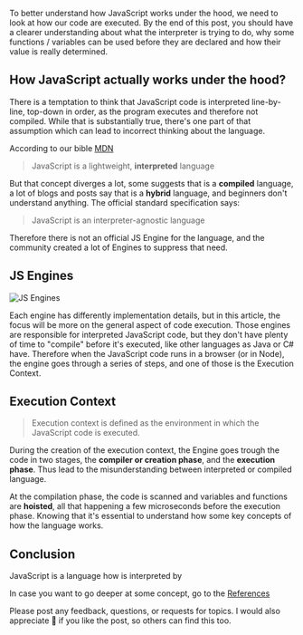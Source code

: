 To better understand how JavaScript works under the hood, we need to look at how our code are executed. By the end of this post, you should have a clearer understanding about what the interpreter is trying to do, why some functions / variables can be used before they are declared and how their value is really determined.

## How JavaScript actually works under the hood?

There is a temptation to think that JavaScript code is interpreted line-by-line, top-down in order, as the program executes and therefore not compiled. While that is substantially true, there's one part of that assumption which can lead to incorrect thinking about the language.

According to our bible [MDN](https://developer.mozilla.org/en-US/docs/Web/JavaScript)

> JavaScript is a lightweight, **interpreted** language

But that concept diverges a lot, some suggests that is a **compiled** language, a lot of blogs and posts say that is a **hybrid** language, and beginners don't understand anything. The official standard specification says:

> JavaScript is an interpreter-agnostic language

Therefore there is not an official JS Engine for the language, and the community created a lot of Engines to suppress that need.

## JS Engines

![JS Engines](https://thepracticaldev.s3.amazonaws.com/i/f245q94qb8yblvdjmcf7.PNG)

Each engine has differently implementation details, but in this article, the focus will be more on the general aspect of code execution. Those engines are responsible for interpreted JavaScript code, but they don't have plenty of time to "compile" before it's executed, like other languages as Java or C# have. Therefore when the JavaScript code runs in a browser (or in Node), the engine goes through a series of steps, and one of those is the Execution Context.

## Execution Context

> Execution context is defined as the environment in which the JavaScript code is executed.

During the creation of the execution context, the Engine goes trough the code in two stages, the **compiler or creation phase**, and the **execution phase**. Thus lead to the misunderstanding between interpreted or compiled language.

At the compilation phase, the code is scanned and variables and functions are **hoisted**, all that happening a few microseconds before the execution phase. Knowing that it's essential to understand how some key concepts of how the language works.

## Conclusion

JavaScript is a language how is interpreted by

In case you want to go deeper at some concept, go to the [References](https://github.com/ScottiBR/my-articles/blob/master/JavaScript/Hoisting/References.md)

Please post any feedback, questions, or requests for topics. I would also appreciate 👏 if you like the post, so others can find this too.
